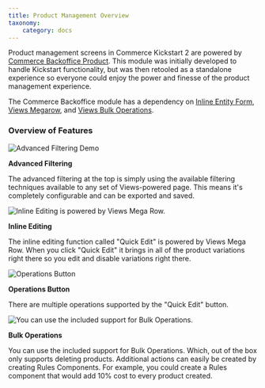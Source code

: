 ```yaml
---
title: Product Management Overview
taxonomy:
    category: docs
---
```


<p>Product management screens in Commerce Kickstart 2 are powered by <a href="https://drupal.org/project/commerce_backoffice">Commerce Backoffice Product</a>. This module was initially developed to handle Kickstart functionality, but was then retooled as a standalone experience so everyone could enjoy the power and finesse of the product management experience.</p>

<p>The Commerce Backoffice module has a dependency on  <a href="https://drupal.org/project/inline_entity_form">Inline Entity Form</a>, <a href="https://drupal.org/project/views_megarow">Views Megarow</a>, and <a href="https://drupal.org/project/views_bulk_operations">Views Bulk Operations</a>.</p>

<h3>Overview of Features</h3>

![Advanced Filtering Demo](../../images/CK-Product-Mngmt-01.png)

**Advanced Filtering**

<p>The advanced filtering at the top is simply using the available filtering techniques available to any set of Views-powered page. This means it's completely configurable and can be exported and saved.</p>

![Inline Editing is powered by Views Mega Row.](../../images/CK-Product-Mngmt-02.png)

**Inline Editing**

<p>The inline editing function called "Quick Edit" is powered by Views Mega Row. When you click "Quick Edit" it brings in all of the product variations right there so you edit and disable variations right there.</p>

![Operations Button](../../images/CK-Product-Mngmt-03.png)

**Operations Button**

<p>There are multiple operations supported by the "Quick Edit" button.</p>

![You can use the included support for Bulk Operations.](../../images/CK-Product-Mngmt-04.png)

**Bulk Operations**
        
<p>You can use the included support for Bulk Operations. Which, out of the box only supports deleting products. Additional actions can easily be created by creating Rules Components. For example, you could create a Rules component that would add 10% cost to every product created.</p>